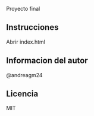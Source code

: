 Proyecto final

## Instrucciones ##

Abrir index.html

## Informacion del autor ##

@andreagm24

## Licencia ##

MIT
